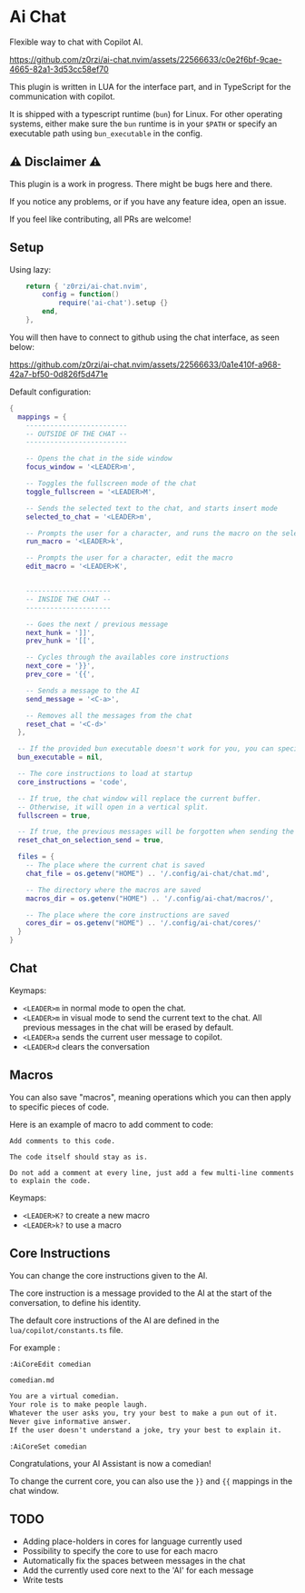 # Ai Chat

Flexible way to chat with Copilot AI.


https://github.com/z0rzi/ai-chat.nvim/assets/22566633/c0e2f6bf-9cae-4665-82a1-3d53cc58ef70

This plugin is written in LUA for the interface part, and in TypeScript for the communication with copilot.

It is shipped with a typescript runtime (`bun`) for Linux. For other operating systems, either make sure the `bun` runtime is in your `$PATH` or specify an executable path using `bun_executable` in the config.

## ⚠️ Disclaimer ⚠️

This plugin is a work in progress. There might be bugs here and there.

If you notice any problems, or if you have any feature idea, open an issue.

If you feel like contributing, all PRs are welcome!

## Setup

Using lazy:

```lua
    return { 'z0rzi/ai-chat.nvim',
        config = function()
            require('ai-chat').setup {}
        end,
    },
```

You will then have to connect to github using the chat interface, as seen below:

https://github.com/z0rzi/ai-chat.nvim/assets/22566633/0a1e410f-a968-42a7-bf50-0d826f5d471e



Default configuration:
```lua
{
  mappings = {
    -------------------------
    -- OUTSIDE OF THE CHAT --
    -------------------------

    -- Opens the chat in the side window
    focus_window = '<LEADER>m',

    -- Toggles the fullscreen mode of the chat
    toggle_fullscreen = '<LEADER>M',

    -- Sends the selected text to the chat, and starts insert mode
    selected_to_chat = '<LEADER>m',

    -- Prompts the user for a character, and runs the macro on the selected text
    run_macro = '<LEADER>k',

    -- Prompts the user for a character, edit the macro
    edit_macro = '<LEADER>K',


    ---------------------
    -- INSIDE THE CHAT --
    ---------------------

    -- Goes the next / previous message
    next_hunk = ']]',
    prev_hunk = '[[',

    -- Cycles through the availables core instructions
    next_core = '}}',
    prev_core = '{{',

    -- Sends a message to the AI
    send_message = '<C-a>',

    -- Removes all the messages from the chat
    reset_chat = '<C-d>'
  },

  -- If the provided bun executable doesn't work for you, you can specify a path here
  bun_executable = nil,

  -- The core instructions to load at startup
  core_instructions = 'code',

  -- If true, the chat window will replace the current buffer.
  -- Otherwise, it will open in a vertical split.
  fullscreen = true,

  -- If true, the previous messages will be forgotten when sending the current selection to the chat
  reset_chat_on_selection_send = true,

  files = {
    -- The place where the current chat is saved
    chat_file = os.getenv("HOME") .. '/.config/ai-chat/chat.md',

    -- The directory where the macros are saved
    macros_dir = os.getenv("HOME") .. '/.config/ai-chat/macros/',

    -- The place where the core instructions are saved
    cores_dir = os.getenv("HOME") .. '/.config/ai-chat/cores/'
  }
}
```

## Chat

Keymaps:

- `<LEADER>m` in normal mode to open the chat.
- `<LEADER>m` in visual mode to send the current text to the chat. All previous messages in the chat will be erased by default.
- `<LEADER>a` sends the current user message to copilot.
- `<LEADER>d` clears the conversation

## Macros

You can also save "macros", meaning operations which you can then apply to specific pieces of code.

Here is an example of macro to add comment to code:

```
Add comments to this code.

The code itself should stay as is.

Do not add a comment at every line, just add a few multi-line comments to explain the code.
```

Keymaps:

- `<LEADER>K?` to create a new macro
- `<LEADER>k?` to use a macro

## Core Instructions

You can change the core instructions given to the AI.

The core instruction is a message provided to the AI at the start of the conversation, to define his identity.

The default core instructions of the AI are defined in the `lua/copilot/constants.ts` file.

For example :
```
:AiCoreEdit comedian
```

```markdown
comedian.md

You are a virtual comedian.
Your role is to make people laugh.
Whatever the user asks you, try your best to make a pun out of it.
Never give informative answer.
If the user doesn't understand a joke, try your best to explain it.
```

```
:AiCoreSet comedian
```

Congratulations, your AI Assistant is now a comedian!

To change the current core, you can also use the `}}` and `{{` mappings in the chat window.

## TODO

- Adding place-holders in cores for language currently used
- Possibility to specify the core to use for each macro
- Automatically fix the spaces between messages in the chat
- Add the currently used core next to the 'AI' for each message
- Write tests
